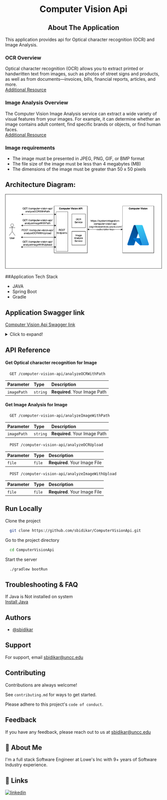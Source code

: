 <h1 align="center">Computer Vision Api</h1>

<h2 align="center">About The Application</h2>
This application provides api for Optical character recognition (OCR) and Image Analysis.<br />

### OCR Overview
Optical character recognition (OCR) allows you to extract printed or handwritten text from images, such as photos of street signs and products, as well as from documents—invoices, bills, financial reports, articles, and more.<br />
[Additional Resource](https://docs.microsoft.com/en-us/azure/cognitive-services/computer-vision/overview-ocr)

### Image Analysis Overview
The Computer Vision Image Analysis service can extract a wide variety of visual features from your images. For example, it can determine whether an image contains adult content, find specific brands or objects, or find human faces.<br />
[Additional Resource](https://docs.microsoft.com/en-us/azure/cognitive-services/computer-vision/overview-image-analysis)

### Image requirements
- The image must be presented in JPEG, PNG, GIF, or BMP format
- The file size of the image must be less than 4 megabytes (MB)
- The dimensions of the image must be greater than 50 x 50 pixels

## Architecture Diagram:
![Architecture](images/ComputerVisionArchitecture.png) <br />

##Application Tech Stack
- JAVA
- Spring Boot
- Gradle

## Application Swagger link
[Computer Vision Api Swagger link](http://137.184.143.79:8080/computer-vision-api/swagger-ui/index.html) <br />

<details>
  <summary>Click to expand!</summary>

![swagger page](images/img.png)

</details>

## API Reference
#### Get Optical character recognition for Image

```http
  GET /computer-vision-api/analyzeOCRWithPath
```

| Parameter | Type     | Description                |
| :-------- | :------- | :------------------------- |
| `imagePath` | `string` | **Required**. Your Image Path |

#### Get Image Analysis for Image

```http
  GET /computer-vision-api/analyzeImageWithPath
```

| Parameter | Type     | Description                |
| :-------- | :------- | :------------------------- |
| `imagePath` | `string` | **Required**. Your Image Path |

```http
  POST /computer-vision-api/analyzeOCRUpload
```

| Parameter | Type     | Description                |
| :-------- | :------- | :------------------------- |
| `file` | `file` | **Required**. Your Image File |

```http
  POST /computer-vision-api/analyzeImageWithUpload
```

| Parameter | Type     | Description                |
| :-------- | :------- | :------------------------- |
| `file` | `file` | **Required**. Your Image File |

## Run Locally
Clone the project
```bash
  git clone https://github.com/sbidikar/ComputerVisionApi.git
```
Go to the project directory
```bash
  cd ComputerVisionApi
```
Start the server

```bash
  ./gradlew bootRun
```

## Troubleshooting & FAQ
If Java is Not installed on system </br>
[Install Java](https://www.java.com/en/download/help/download_options.html)

## Authors

- [@sbidikar](https://github.com/sbidikar)

## Support
For support, email sbidikar@uncc.edu

## Contributing

Contributions are always welcome!

See `contributing.md` for ways to get started.

Please adhere to this project's `code of conduct`.

## Feedback

If you have any feedback, please reach out to us at sbidikar@uncc.edu

## 🚀 About Me
I'm a full stack Software Engineer at Lowe's Inc with 9+ years of Software Industry experience.

## 🔗 Links
[![linkedin](https://img.shields.io/badge/linkedin-0A66C2?style=for-the-badge&logo=linkedin&logoColor=white)](https://www.linkedin.com/in/siddharth-bidikar/)



